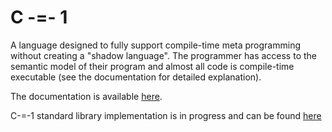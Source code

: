 ﻿# C -=- 1

A language designed to fully support compile-time meta programming without creating a "shadow language". The programmer has access to the semantic model of their program and almost all code is compile-time executable (see the documentation for detailed explanation).

The documentation is available [here](Docs/Documentation.md).

C-=-1 standard library implementation is in progress and can be found [here](Libraries/std) 
